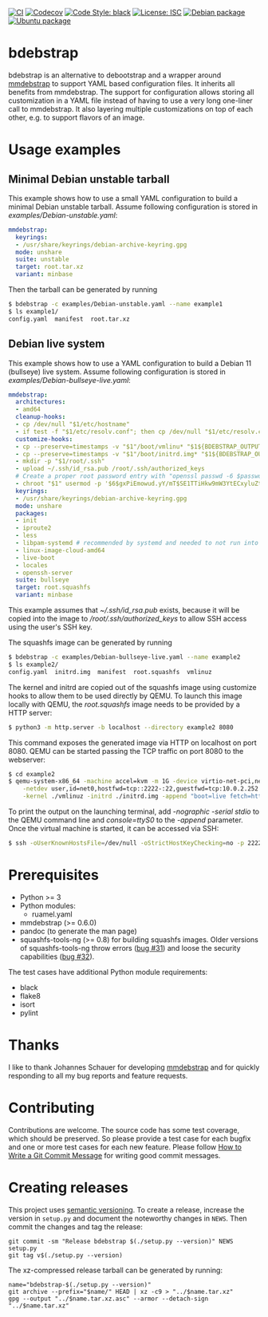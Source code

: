 [![CI](https://img.shields.io/github/workflow/status/bdrung/bdebstrap/CI)](https://github.com/bdrung/bdebstrap/actions/workflows/ci.yaml)
[![Codecov](https://img.shields.io/codecov/c/github/bdrung/bdebstrap)](https://codecov.io/gh/bdrung/bdebstrap)
[![Code Style: black](https://img.shields.io/badge/code%20style-black-black)](https://github.com/psf/black)
[![License: ISC](https://img.shields.io/badge/license-ISC-blue)](LICENSE)
[![Debian package](https://img.shields.io/debian/v/bdebstrap/unstable)](https://tracker.debian.org/pkg/bdebstrap)
[![Ubuntu package](https://img.shields.io/ubuntu/v/bdebstrap)](https://launchpad.net/ubuntu/+source/bdebstrap)

bdebstrap
=========

bdebstrap is an alternative to debootstrap and a wrapper around
[mmdebstrap](https://gitlab.mister-muffin.de/josch/mmdebstrap/) to support
YAML based configuration files. It inherits all benefits from mmdebstrap. The
support for configuration allows storing all customization in a YAML file
instead of having to use a very long one-liner call to mmdebstrap. It also
layering multiple customizations on top of each other, e.g. to support flavors
of an image.

Usage examples
==============

Minimal Debian unstable tarball
-------------------------------

This example shows how to use a small YAML configuration to build a minimal
Debian unstable tarball. Assume following configuration is stored in
*examples/Debian-unstable.yaml*:

```yaml
mmdebstrap:
  keyrings:
  - /usr/share/keyrings/debian-archive-keyring.gpg
  mode: unshare
  suite: unstable
  target: root.tar.xz
  variant: minbase
```

Then the tarball can be generated by running

```sh
$ bdebstrap -c examples/Debian-unstable.yaml --name example1
$ ls example1/
config.yaml  manifest  root.tar.xz
```

Debian live system
------------------

This example shows how to use a YAML configuration to build a Debian 11
(bullseye) live system. Assume following configuration is stored in
*examples/Debian-bullseye-live.yaml*:

```yaml
mmdebstrap:
  architectures:
  - amd64
  cleanup-hooks:
  - cp /dev/null "$1/etc/hostname"
  - if test -f "$1/etc/resolv.conf"; then cp /dev/null "$1/etc/resolv.conf"; fi
  customize-hooks:
  - cp --preserve=timestamps -v "$1"/boot/vmlinu* "$1${BDEBSTRAP_OUTPUT_DIR?}/vmlinuz"
  - cp --preserve=timestamps -v "$1"/boot/initrd.img* "$1${BDEBSTRAP_OUTPUT_DIR?}/initrd.img"
  - mkdir -p "$1/root/.ssh"
  - upload ~/.ssh/id_rsa.pub /root/.ssh/authorized_keys
  # Create a proper root password entry with "openssl passwd -6 $password"
  - chroot "$1" usermod -p '$6$gxPiEmowud.yY/mT$SE1TTiHkw9mW3YtECxyluZtNPHN7IYPa.vRlWZZVtC8L6qG2PzGpwGIlgMDY79vucWD577fZm/EcA4LS3Koob0' root
  keyrings:
  - /usr/share/keyrings/debian-archive-keyring.gpg
  mode: unshare
  packages:
  - init
  - iproute2
  - less
  - libpam-systemd # recommended by systemd and needed to not run into https://bugs.debian.org/751636
  - linux-image-cloud-amd64
  - live-boot
  - locales
  - openssh-server
  suite: bullseye
  target: root.squashfs
  variant: minbase
```

This example assumes that *~/.ssh/id_rsa.pub* exists, because it will be
copied into the image to */root/.ssh/authorized_keys* to allow SSH access
using the user's SSH key.

The squashfs image can be generated by running

```sh
$ bdebstrap -c examples/Debian-bullseye-live.yaml --name example2
$ ls example2/
config.yaml  initrd.img  manifest  root.squashfs  vmlinuz
```

The kernel and initrd are copied out of the squashfs image using customize
hooks to allow them to be used directly by QEMU. To launch this image locally
with QEMU, the *root.squashfs* image needs to be provided by a HTTP server:

```sh
$ python3 -m http.server -b localhost --directory example2 8080
```

This command exposes the generated image via HTTP on localhost on port 8080.
QEMU can be started passing the TCP traffic on port 8080 to the webserver:

```sh
$ cd example2
$ qemu-system-x86_64 -machine accel=kvm -m 1G -device virtio-net-pci,netdev=net0 -monitor vc \
    -netdev user,id=net0,hostfwd=tcp::2222-:22,guestfwd=tcp:10.0.2.252:8080-tcp:localhost:8080,hostname=debian-live \
    -kernel ./vmlinuz -initrd ./initrd.img -append "boot=live fetch=http://10.0.2.252:8080/root.squashfs quiet"
```

To print the output on the launching terminal, add *-nographic -serial stdio*
to the QEMU command line and *console=ttyS0* to the *-append* parameter. Once
the virtual machine is started, it can be accessed via SSH:

```sh
$ ssh -oUserKnownHostsFile=/dev/null -oStrictHostKeyChecking=no -p 2222 root@localhost
```

Prerequisites
=============

* Python >= 3
* Python modules:
  * ruamel.yaml
* mmdebstrap (>= 0.6.0)
* pandoc (to generate the man page)
* squashfs-tools-ng (>= 0.8) for building squashfs images. Older versions of
  squashfs-tools-ng throw errors
  ([bug #31](https://github.com/AgentD/squashfs-tools-ng/issues/31)) and loose
  the security capabilities
  ([bug #32](https://github.com/AgentD/squashfs-tools-ng/issues/32)).


The test cases have additional Python module requirements:

* black
* flake8
* isort
* pylint

Thanks
======

I like to thank Johannes Schauer for developing
[mmdebstrap](https://gitlab.mister-muffin.de/josch/mmdebstrap/) and for quickly
responding to all my bug reports and feature requests.

Contributing
============

Contributions are welcome. The source code has some test coverage, which should
be preserved. So please provide a test case for each bugfix and one or more
test cases for each new feature. Please follow
[How to Write a Git Commit Message](https://chris.beams.io/posts/git-commit/)
for writing good commit messages.

Creating releases
=================

This project uses [semantic versioning](https://semver.org/). To create a
release, increase the version in `setup.py` and document the noteworthy changes
in `NEWS`. Then commit the changes and tag the release:

```
git commit -sm "Release bdebstrap $(./setup.py --version)" NEWS setup.py
git tag v$(./setup.py --version)
```

The xz-compressed release tarball can be generated by running:
```
name="bdebstrap-$(./setup.py --version)"
git archive --prefix="$name/" HEAD | xz -c9 > "../$name.tar.xz"
gpg --output "../$name.tar.xz.asc" --armor --detach-sign "../$name.tar.xz"
```
